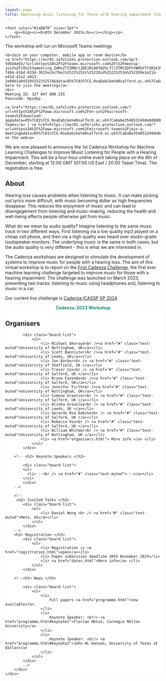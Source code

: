 ```yaml
---
layout: page
title: Improving music listening for those with hearing impairment (Cadenza-2023)
---
```


<div class="row">

<div class="col-md-9">

    <font color="#1a8870" size="2pt">
        <p><big><i><b>8th December 2023</b></i></big></p>
    </font>


<div class="alert alert-info" role="alert">
    The workshop will run on Microsoft Teams meetings

    <b>Join on your computer, mobile app or room device</b>
    <a href="https://eur01.safelinks.protection.outlook.com/ap/t-59584e83/?url=https%3A%2F%2Fteams.microsoft.com%2Fl%2Fmeetup-join%2F19%253ameeting_ZmMxZTI5MDctZDE1Mi00YWZhLTllZTMtZDFhYWM5YTY3Mjk3%2540thread.v2%2F0%3Fcontext%3D%257b%2522Tid%2522%253a%252265b52940-f4b6-41bd-833d-3033ecbcf6e1%2522%252c%2522Oid%2522%253a%252269e1e21a-e41d-42a2-a013-2e08b1a84328%2522%257d&data=05%7C01%7CG.RoaDabike%40salford.ac.uk%7Ca6a6e354053249de0db008dbf4bcfc6b%7C65b52940f4b641bd833d3033ecbcf6e1%7C0%7C0%7C638372864756150413%7CUnknown%7CTWFpbGZsb3d8eyJWIjoiMC4wLjAwMDAiLCJQIjoiV2luMzIiLCJBTiI6Ik1haWwiLCJXVCI6Mn0%3D%7C3000%7C%7C%7C&sdata=LSTpAc3sizvEC0ELXTTW6e1OB7Tnl%2F7YQ24UxDUx%2Bj0%3D&reserved=0">Click here to join the meeting</a>
    <br>
    Meeting ID: 327 047 098 255
    Passcode: Hpz4kp

    <a href="https://eur01.safelinks.protection.outlook.com/?url=https%3A%2F%2Fwww.microsoft.com%2Fen-us%2Fmicrosoft-teams%2Fdownload-app&data=05%7C01%7CG.RoaDabike%40salford.ac.uk%7Ca6a6e354053249de0db008dbf4bcfc6b%7C65b52940f4b641bd833d3033ecbcf6e1%7C0%7C0%7C638372864756150413%7CUnknown%7CTWFpbGZsb3d8eyJWIjoiMC4wLjAwMDAiLCJQIjoiV2luMzIiLCJBTiI6Ik1haWwiLCJXVCI6Mn0%3D%7C3000%7C%7C%7C&sdata=E3EY7HZbHJUu%2BK12Mu9hATHFoBHwQqvbPiLNj4qkyko%3D&reserved=0">Download Teams</a> | <a href=https://eur01.safelinks.protection.outlook.com/?url=https%3A%2F%2Fwww.microsoft.com%2Fmicrosoft-teams%2Fjoin-a-meeting&data=05%7C01%7CG.RoaDabike%40salford.ac.uk%7Ca6a6e354053249de0db008dbf4bcfc6b%7C65b52940f4b641bd833d3033ecbcf6e1%7C0%7C0%7C638372864756150413%7CUnknown%7CTWFpbGZsb3d8eyJWIjoiMC4wLjAwMDAiLCJQIjoiV2luMzIiLCJBTiI6Ik1haWwiLCJXVCI6Mn0%3D%7C3000%7C%7C%7C&sdata=tDFqBBZVSVcGzruDKAMtvziQ7JBHOLEVtEsEVvorHwo%3D&reserved=0>Join on the web<a>

</div>

<p>
We are now pleased to announce the 1st Cadenza Workshop for Machine Learning Challenges to Improve Music Listening for People with a Hearing Impairment.
This will be a four-hour online event taking place on the 8th of December, starting at 12:00 GMT (07:00 US East / 20:00 Taipei Time). 
The registration is free.
</p>

<h2>About</h2>

<p>Hearing loss causes problems when listening to music. 
It can make picking out lyrics more difficult, with music becoming duller as high frequencies disappear. 
This reduces the enjoyment of music and can lead to disengagement from listening and music-making, 
reducing the health and well-being effects people otherwise get from music.</p>

<p>What do we mean by audio quality? Imagine listening to the same music track in two different ways. First listening via a low quality mp3 played on a cheap cell phone, and then via a high quality wav heard over studio-grade loudspeaker monitors. The underlying music is the same in both cases, but the audio quality is very different - this is what we are interested in.</p>

<p>The Cadenza workshops are designed to stimulate the development of systems to improve music for people with a hearing loss.
The aim of this virtual workshop is to report on the <a href="https://cadenzachallenge.org/docs/cadenza1/cc1_intro">First Cadenza Challenge</a>, 
the first ever machine learning challenge targeted to improve music for those with a hearing impairment. 
The challenge was launched on March 2023, presenting two tracks: listening to music using headphones and, listening to music in a car.
</p>


<p>
Our current live challenge is <a href="https://cadenzachallenge.org/docs/icassp_2024/intro">Cadenza ICASSP SP 2024</a>.
</p>

</div>

<div class="col-md-3" style="background:#FFF; margin:0px 0px 0px 0px">
    <div class="box">
        <center>
            <font color="#1a8870"><b>Cadenza-2023 Workshop</b></font>
        </center>
        <!-- <center><i>Virtual Workshop</i></center> -->
        <h2>Organisers</h2>

            <div class="board-list">
                <ul>
                    <li> Michael Akeroyd<br /><a href="#" class="text-muted">University of Nottingham, UK</a></li>
                    <li> Scott Bannister<br /><a href="#" class="text-muted">University of Leeds, UK</a></li>
                    <li> Jon Barker<br /> <a href="#" class="text-muted">University of Sheffield, UK </a></li>
                    <li> Trevor Cox<br /> <a href="#" class="text-muted">University of Salford, UK </a></li>
                    <li> Bruno Fazenda<br /><a href="#" class="text-muted">University of Salford, UK</a></li>
                    <li> Jennifer Firth<br /><a href="#" class="text-muted">University of Nottingham, UK</a></li>
                    <li> Simone Graetzer<br /> <a href="#" class="text-muted">University of Salford, UK </a></li>
                    <li> Alinka Greasley<br /> <a href="#" class="text-muted">University of Leeds, UK </a></li>
                    <li> Gerardo Roa Dabike<br /> <a href="#" class="text-muted">University of Salford, UK </a></li>
                    <li> Rebecca Vos<br /> <a href="#" class="text-muted">University of Salford, UK </a></li>
                    <li> William Whitmer<br /> <a href="#" class="text-muted">University of Nottingham, UK </a></li>
                    <li> <a href="organisers.html"> More info </a> </li>
                </ul>
            </div>

        <!-- <h2> Keynote Speakers </h2>

            <div class="board-list">
            <ul>
              <li> --<br /> <a href="#" class="text-muted">---</a></li>
            </ul>
            </div>
        -->

        <!-- 
         <h2> Invited Talks </h2>
            <div class="board-list">
                <ul>
                    <li> Daniel Wong <br /> <a href="#" class="text-muted">Meta, US</a></li>
                </ul>
            </div>
        -->
        <h2> Registration </h2>
            <div class="board-list">
                <ul>
                    <li> Registration is <a href="registration.html">open</a></li>
                    <li> Paper submission deadline 30th November 2023</li>
                    <li> <a href="dates.html">More info</a> </li> 
                </ul>
            </div>

        <!--<h3> News </h3>
    
            <div class="board-list">
                <ul>
                    <li>
                        Full papers <a href="programme.html">now available</a>.
                    </li>
                    <li>
                        Keynote Speaker: <br/> <a href="programme.html#keynote1">Florian Metze, Carnegie Mellon University</a>
                    </li>
                    <li>
                        Keynote Speaker: <br/> <a href="programme.html#keynote2">John HL Hansen, University of Texas at Dallas</a>
                    </li>
                </ul>
            </div> 
            -->
        </div> 
    </div>
</div>
